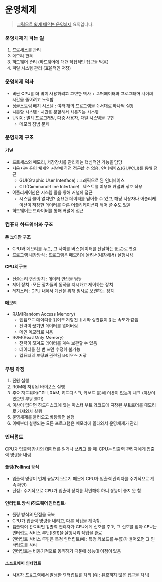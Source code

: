 # 운영체제
> [그림으로 쉽게 배우는 운영체제](https://www.inflearn.com/course/%EB%B9%84%EC%A0%84%EA%B3%B5%EC%9E%90-%EC%9A%B4%EC%98%81%EC%B2%B4%EC%A0%9C/dashboard) 요약입니다.


### 운영체제가 하는 일
1. 프로세스를 관리
2. 메모리 관리
3. 하드웨어 관리 (하드웨어에 대한 직접적인 접근을 막음)
4. 파일 시스템 관리 (효율적인 저장)

### 운영체제 역사
- 비싼 CPU를 더 많이 사용하려고 고민한 역사 + 오퍼레이터와 프로그래머 사이의 시간을 줄이려고 노력함
- 싱글스트림 배치 시스템 : 여러 개의 프로그램을 순서대로 하나씩 실행
- 시분할 시스템 : 시간을 분할해서 사용하는 시스템
- UNIX : 멀티 프로그래밍, 다중 사용자, 파일 시스템을 구현
  - 메모리 침범 문제

### 운영체제 구조
#### 커널
- 프로세스와 메모리, 저장장치를 관리하는 핵심적인 기능을 담당
- 사용자는 운영 체제의 커널에 직접 접근할 수 없음. 인터페이스(GUI/CLI)를 통해 접근
  - GUI(Graphic User Interface) : 그래픽으로 된 인터페이스
  - CLI(Command-Line Interface) : 텍스트를 이용해 커널과 상호 작용
- 어플리케이션은 시스템 콜을 통해 커널에 접근
  - 시스템 콜이 없다면? 중요한 데이터를 덮어쓸 수 있고, 해당 사용자나 어플리케이션이 저장한 데이터를 다른 어플리케이션이 덮어 쓸 수도 있음
- 하드웨어는 드라이버를 통해 커널에 접근

### 컴퓨터 하드웨어와 구조
#### 폰 노이만 구조
- CPU와 메모리를 두고, 그 사이를 버스(데이터를 전달하는 통로)로 연결
- 프로그램 내장방식 : 프로그램은 메모리에 올려서(내장해서) 실행시킴

#### CPU의 구조
- 산술논리 연산장치 : 데이터 연산을 담당
- 제어 장치 : 모든 장치들의 동작을 지시하고 제어하는 장치
- 레지스터 : CPU 내에서 계산을 위해 임시로 보관하는 장치

#### 메모리
- RAM(Random Access Memory)
  - 랜덤으로 데이터를 읽어도 저장된 위치와 상관없이 읽는 속도가 같음
  - 전력이 끊기면 데이터를 잃어버림
  - 메인 메모리로 사용
- ROM(Read Only Memory)
  - 전력이 끊겨도 데이터를 계속 보관할 수 있음
  - 데이터를 한 번 쓰면 수정이 불가능
  - 컴퓨터의 부팅과 관련된 바이오스 저장

### 부팅 과정
1. 전원 실행
2. ROM에 저장된 바이오스 실행
3. 주요 하드웨어(CPU, RAM, 하드디스크, 키보드 등)에 이상이 없는지 체크 (이상이 있으면 부팅 불가)
4. 이상이 없다면 하드디스크에 있는 마스터 부트 레코드에 저장된 부트로더를 메모리로 가져와서 실행
5. 운영체제를 불러오고 바탕화면 실행
6. 이때부터 실행되는 모든 프로그램은 메모리에 올라와서 운영체제가 관리

### 인터럽트  
CPU가 입출력 장치의 데이터를 읽거나 쓰려고 할 때, CPU는 입출력 관리자에게 입출력 명령을 내림 
#### 폴링(Polling) 방식
- 입출력 명령이 언제 끝날지 모르기 때문에 CPU가 입출력 관리자를 주기적으로 계속 확인)
- 단점 : 주기적으로 CPU가 입출력 장치를 확인해야 하니 성능이 좋지 못 함
#### 인터럽트 방식 (하드웨어 인터럽트)
- 폴링 방식의 단점을 극복
- CPU가 입출력 명령을 내리고, 다른 작업을 계속함.
- 입출력이 완료되면 입출력 관리자가 CPU에게 신호를 주고, 그 신호를 받아 CPU는 인터럽트 서비스 루틴(ISR)을 실행시켜 작업을 완료
- 인터럽트 서비스 루틴은 특정 인터럽트(예 : 특정 키보드를 누름)가 들어오면 그 인터럽트를 처리
- 인터럽트는 비동기적으로 동작하기 때문에 성능에 이점이 있음
#### 소프트웨어 인터럽트
- 사용자 프로그램에서 발생한 인터럽트를 처리 (예 : 유효하지 않은 접근을 처리)
